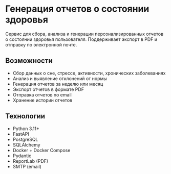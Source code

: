 # Генерация отчетов о состоянии здоровья

Сервис для сбора, анализа и генерации персонализированных отчетов о состоянии здоровья пользователя. Поддерживает экспорт в PDF и отправку по электронной почте.

## Возможности

- Сбор данных о сне, стрессе, активности, хронических заболеваниях
- Анализ и выявление отклонений от нормы
- Генерация отчетов за неделю или месяц
- Экспорт отчетов в формате PDF
- Отправка отчетов по email
- Хранение истории отчетов

## Технологии

- Python 3.11+
- FastAPI
- PostgreSQL
- SQLAlchemy
- Docker + Docker Compose
- Pydantic
- ReportLab (PDF)
- SMTP (email)

